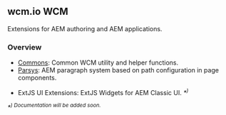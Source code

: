## wcm.io WCM

Extensions for AEM authoring and AEM applications.

### Overview

* [Commons](commons/): Common WCM utility and helper functions.
* [Parsys](parsys/): AEM paragraph system based on path configuration in page components.
<!-- * Granite UI Extensions: Granite UI Components for AEM Touch UI. _*<sup>)</sup>_ -->
* ExtJS UI Extensions: ExtJS Widgets for AEM Classic UI. _*<sup>)</sup>_

_*<sup>) Documentation will be added soon.</sup>_
